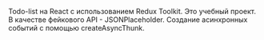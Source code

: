 Todo-list на React с использованием Redux Toolkit.
Это учебный проект.
В качестве фейкового API - JSONPlaceholder.
Создание асинхронных событий с помощью createAsyncThunk.